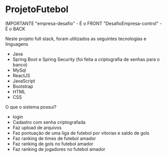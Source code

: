 ﻿# ProjetoFutebol

IMPORTANTE
"empresa-desafio" - É o FRONT
"DesafioEmpresa-control" - É o BACK

Neste projeto full stack, foram utilizados as seguintes tecnologias e linguagens
- Java
- Spring Boot e Spring Security (foi feita a criptografia de senhas para o banco)
- MySql
- ReactJS
- JavaScript
- Bootstrap
- HTML
- CSS

O que o sistema possui?

- login 
- Cadastro com senha criptografada 
- Faz upload de arquivos
- Faz pontuação de uma liga de futebol por vitorias e saldo de gols
- Faz ranking de times de futebol amador
- Faz ranking de gols no futebol amador
- Faz ranking de jogadores no futebol amador
